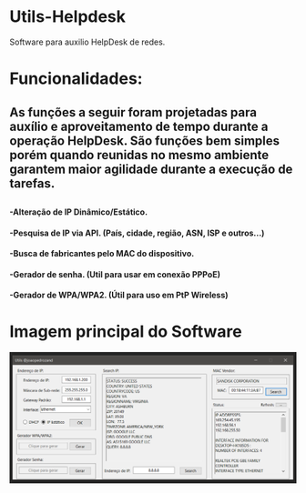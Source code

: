 # Utils-Helpdesk
Software para auxilio HelpDesk de redes.
<h1>Funcionalidades:</h1>
<h2>As funções a seguir foram projetadas para auxílio e aproveitamento de tempo durante a operação HelpDesk. São funções bem simples porém quando reunidas no mesmo ambiente garantem maior agilidade durante a execução de tarefas.<h2>
<h4>-Alteração de IP Dinâmico/Estático.</h4>
<h4>-Pesquisa de IP via API. (País, cidade, região, ASN, ISP e outros...)</h4>
<h4>-Busca de fabricantes pelo MAC do dispositivo. </h4>
<h4>-Gerador de senha. (Util para usar em conexão PPPoE)</h4>
<h4>-Gerador de WPA/WPA2. (Útil para uso em PtP Wireless)</h4>
<h1>Imagem principal do Software</h1>
<img src="https://raw.githubusercontent.com/joaopedrozand/Utils-Helpdesk/main/main.png">
